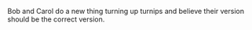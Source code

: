 Bob and Carol do a new thing turning up turnips and believe their version should be the correct version.
